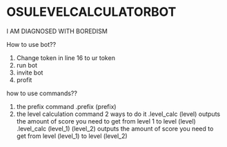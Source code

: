 # OSULEVELCALCULATORBOT
I AM DIAGNOSED WITH BOREDISM

How to use bot??
1. Change token in line 16 to ur token
2. run bot
3. invite bot
4. profit

how to use commands??
1. the prefix command
  .prefix (prefix)
2. the level calculation command
  2 ways to do it
  .level_calc (level)
    outputs the amount of score you need to get from level 1 to level (level)
  .level_calc (level_1) (level_2)
    outputs the amount of score you need to get from level (level_1) to level (level_2)
